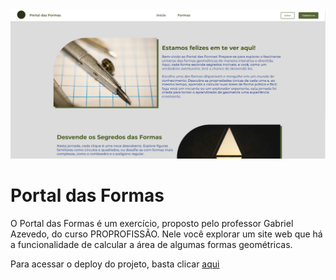 <img src="./assets/images/screenshot.png">

# Portal das Formas

<p>O Portal das Formas é um exercício, proposto pelo professor Gabriel Azevedo, do curso PROPROFISSÃO. Nele você explorar um site web que há a funcionalidade de calcular a área de algumas formas geométricas.</p>

<p>Para acessar o deploy do projeto, basta clicar <a href="https://portelagu.github.io/PortalDasFormas/pages/shapes.html">aqui</a></p>